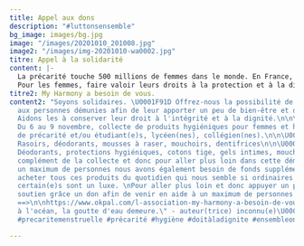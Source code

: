 ```yaml
---
title: Appel aux dons
description: "#luttonsensemble"
bg_image: images/bg.jpg
image: "/images/20201010_201008.jpg"
image2: "/images/img-20201010-wa0002.jpg"
titre: Appel à la solidarité
content: |-
  La précarité touche 500 millions de femmes dans le monde. En France, 1,7 millions de femmes sont touchées par la précarité menstruelle. Se protéger avec des tissus, du papier journal ou encore des mouchoirs menace la santé (risques d'irritations, infections).
  Pour les femmes, faire valoir leurs droits à la protection et à la dignité est fondamentale. Lutter contre la précarité menstruelle des femmes en difficulté et des étudiantes est l'une de nos actions tout au long de l'année. L'hygiène intime étant primordiale, l'association My Harmony fournit un kit pour les femmes touchées par la précarité en France ainsi que les étudiantes. Notre but: apporter un minimum de confort durant les menstruations.
titre2: My Harmony a besoin de vous.
content2: "Soyons solidaires. \U0001F91D Offrez-nous la possibilité de venir en aide
  aux personnes démunies afin de leur apporter un peu de bien-être et de réconfort.
  Aidons les à conserver leur droit à l'intégrité et à la dignité.\n\n\U0001F9F4\U0001FA92\U0001F9FC
  Du 6 au 9 novembre, collecte de produits hygiéniques pour femmes et hommes en situation
  de précarité et/ou étudiant(e)s, lycéen(nes), collégien(nes).\n\n\U0001F468‍\U0001F3A4
  Rasoirs, déodorants, mousses à raser, mouchoirs, dentifrices\n\n\U0001F469‍\U0001F3A4
  Déodorants, protections hygiéniques, cotons tige, gels intimes, mouchoirs.\n\n✊En
  complément de la collecte et donc pour aller plus loin dans cette démarche et aider
  un maximum de personnes nous avons également besoin de fonds supplémentaires pour
  acheter tous ces produits du quotidien qui nous semble si ordinaires et qui pour
  certain(e)s sont un luxe. \nPour aller plus loin et donc appuyer un peu plus votre
  soutien grâce un don afin de venir en aide à un maximum de personnes suivez le lien
  ==>\n\nhttps://www.okpal.com/l-association-my-harmony-a-besoin-de-vous/?utm_campaign=01EMQZK8A2Y26AKKEPPKVB7S9T&utm_medium=campaign_success-okpuid_01EMQZJT8H5MJX1S3YYJ2RFASN-20201016&utm_source=share_directlink\n\n\U0001F4A7\"Unie
  à l'océan, la goutte d'eau demeure.\" - auteur(trice) inconnu(e)\U0001F30A\n\n#solidarite
  #precaritemenstruelle #précarité #hygiène #doitàladignite #ensembleonestplusfort"

---
```

